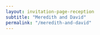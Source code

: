 ```yaml
---
layout: invitation-page-reception
subtitle: "Meredith and David"
permalink: "/meredith-and-david"
---
```

        